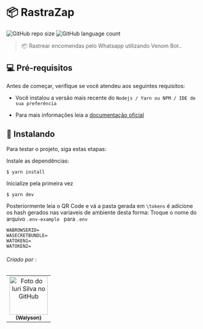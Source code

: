 # 📦 RastraZap


![GitHub repo size](https://img.shields.io/github/repo-size/walysonfelipe/bot?style=for-the-badge)
![GitHub language count](https://img.shields.io/github/languages/count/walysonfelipe/bot?style=for-the-badge)

> 📦 Rastrear encomendas pelo Whatsapp utilizando Venom Bot..

## 💻 Pré-requisitos

Antes de começar, verifique se você atendeu aos seguintes requisitos:
* Você instalou a versão mais recente do `Nodejs / Yarn ou NPM / IDE de sua preferência `

* Para mais informações leia a [documentação oficial](https://github.com/orkestral/venom)

## 🚀 Instalando 

Para testar o projeto, siga estas etapas:

Instale as dependências:
```
$ yarn install
```
Inicialize pela primeira vez 
```
$ yarn dev
```
Posteriormente leia o QR Code e vá a pasta gerada em ``` \tokens ``` é adicione os hash gerados nas variaveis de ambiente desta forma:
Troque  o nome do arquivo ```.env-example ```  para ```.env```
```
WABROWSERID=
WASECRETBUNDLE=
WATOKEN1=
WATOKEN2=
```


###### Criado por :
<table>
  <tr>
    <td align="center">
      <a href="#">
        <img src="https://avatars.githubusercontent.com/u/35854466?s=460&u=184d9d1d89140c723af0cdbdaa604ce0ff42a28a&v=4" width="100px;" alt="Foto do Iuri Silva no GitHub"/><br>
        <sub>
          <b>{Walyson}</b>
        </sub>
      </a>
    </td>
    <tr>
   </table>
